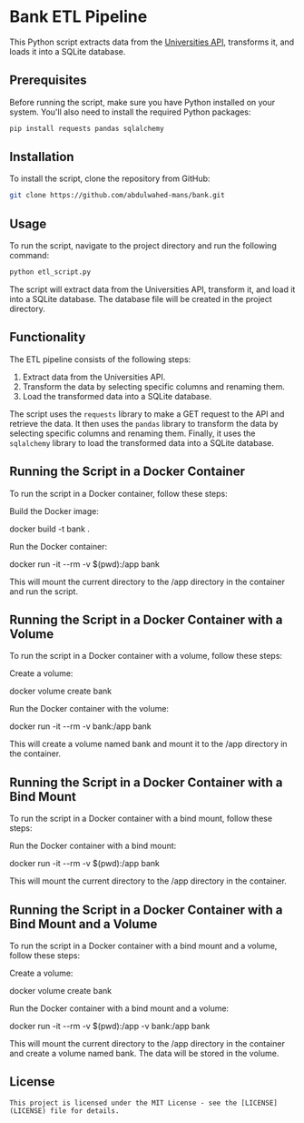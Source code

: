 # Bank ETL Pipeline

This Python script extracts data from the [Universities API](http://universities.hipolabs.com), transforms it, and loads it into a SQLite database.

## Prerequisites

Before running the script, make sure you have Python installed on your system. You'll also need to install the required Python packages:

```bash
pip install requests pandas sqlalchemy
```

## Installation

To install the script, clone the repository from GitHub:

```bash
git clone https://github.com/abdulwahed-mans/bank.git
```

## Usage

To run the script, navigate to the project directory and run the following command:

```bash
python etl_script.py
```

The script will extract data from the Universities API, transform it, and load it into a SQLite database. The database file will be created in the project directory.

## Functionality

The ETL pipeline consists of the following steps:

1. Extract data from the Universities API.
2. Transform the data by selecting specific columns and renaming them.
3. Load the transformed data into a SQLite database.

The script uses the `requests` library to make a GET request to the API and retrieve the data. It then uses the `pandas` library to transform the data by selecting specific columns and renaming them. Finally, it uses the `sqlalchemy` library to load the transformed data into a SQLite database.

## Running the Script in a Docker Container

To run the script in a Docker container, follow these steps:

Build the Docker image:

docker build -t bank .

Run the Docker container:

docker run -it --rm -v $(pwd):/app bank

This will mount the current directory to the /app directory in the container and run the script.

## Running the Script in a Docker Container with a Volume

To run the script in a Docker container with a volume, follow these steps:

Create a volume:

docker volume create bank

Run the Docker container with the volume:

docker run -it --rm -v bank:/app bank

This will create a volume named bank and mount it to the /app directory in the container.

## Running the Script in a Docker Container with a Bind Mount

To run the script in a Docker container with a bind mount, follow these steps:

Run the Docker container with a bind mount:

docker run -it --rm -v $(pwd):/app bank

This will mount the current directory to the /app directory in the container.

## Running the Script in a Docker Container with a Bind Mount and a Volume

To run the script in a Docker container with a bind mount and a volume, follow these steps:

Create a volume:

docker volume create bank

Run the Docker container with a bind mount and a volume:

docker run -it --rm -v $(pwd):/app -v bank:/app bank

This will mount the current directory to the /app directory in the container and create a volume named bank. The data will be stored in the volume.

## License

```plaintext
This project is licensed under the MIT License - see the [LICENSE](LICENSE) file for details.
```
